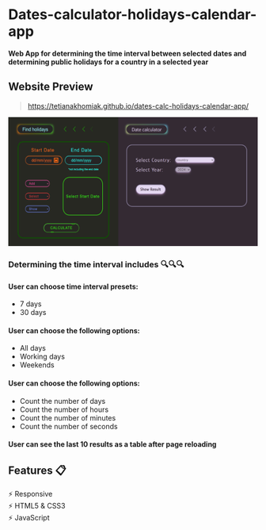 # Dates-calculator-holidays-calendar-app
__Web App for determining the time interval between selected dates and determining public holidays for a country in a selected year__

## Website Preview

> https://tetianakhomiak.github.io/dates-calc-holidays-calendar-app/

![GitHub Logo](https://github.com/TetianaKhomiak/dates-calc-holidays-calendar-app/blob/main/website-preview.jpg?raw=true)


### Determining the time interval includes 🔍🔍🔍

#### User can choose time interval presets:
* 7 days
* 30 days

#### User can choose the following options:
* All days
* Working days
* Weekends

#### User can choose the following options:
* Count the number of days
* Count the number of hours
* Count the number of minutes
* Count the number of seconds

#### User can see the last 10 results as a table after page reloading


## Features 📋
⚡️ Responsive                                                            
⚡️ HTML5 & CSS3                                                                                  
⚡️ JavaScript

